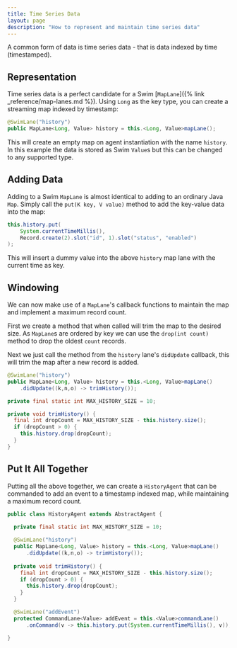 ```yaml
---
title: Time Series Data
layout: page
description: "How to represent and maintain time series data"
---
```


A common form of data is time series data - that is data indexed by time (timestamped).

## Representation

Time series data is a perfect candidate for a Swim [`MapLane`]({% link _reference/map-lanes.md %}).
Using `Long` as the key type, you can create a streaming map indexed by timestamp:

```java
@SwimLane("history")
public MapLane<Long, Value> history = this.<Long, Value>mapLane();
```

This will create an empty map on agent instantiation with the name `history`.
In this example the data is stored as Swim `Value`s but this can be changed to any supported type.

## Adding Data

Adding to a Swim `MapLane` is almost identical to adding to an ordinary Java `Map`.
Simply call the `put(K key, V value)` method to add the key-value data into the map:

```java
this.history.put(
    System.currentTimeMillis(),
    Record.create(2).slot("id", 1).slot("status", "enabled")
);
```

This will insert a dummy value into the above `history` map lane with the current time as key.

## Windowing

We can now make use of a `MapLane`'s callback functions to maintain the map and implement a maximum record count.

First we create a method that when called will trim the map to the desired size. 
As `MapLane`s are ordered by key we can use the `drop(int count)` method to drop the oldest `count` records. 

Next we just call the method from the `history` lane's `didUpdate` callback, this will trim the map after a new record is added.

```java
@SwimLane("history")
public MapLane<Long, Value> history = this.<Long, Value>mapLane()
    .didUpdate((k,n,o) -> trimHistory());

private final static int MAX_HISTORY_SIZE = 10;

private void trimHistory() {
  final int dropCount = MAX_HISTORY_SIZE - this.history.size();
  if (dropCount > 0) {
    this.history.drop(dropCount);
  }
}

```

## Put It All Together

Putting all the above together, we can create a `HistoryAgent` that can be commanded to add an event to a timestamp indexed map, while maintaining a maximum record count.

```java
public class HistoryAgent extends AbstractAgent {
  
  private final static int MAX_HISTORY_SIZE = 10;

  @SwimLane("history")
  public MapLane<Long, Value> history = this.<Long, Value>mapLane()
      .didUpdate((k,n,o) -> trimHistory());
  
  private void trimHistory() {
    final int dropCount = MAX_HISTORY_SIZE - this.history.size();
    if (dropCount > 0) {
      this.history.drop(dropCount);
    }
  }

  @SwimLane("addEvent")
  protected CommandLane<Value> addEvent = this.<Value>commandLane()
      .onCommand(v -> this.history.put(System.currentTimeMillis(), v));

}
```

